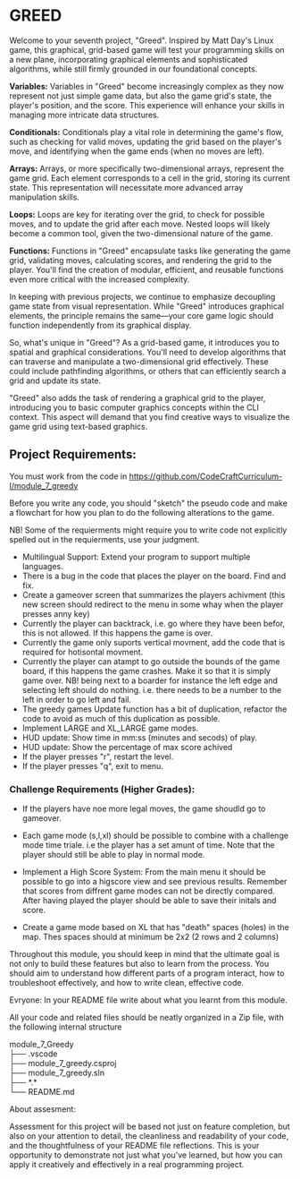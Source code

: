 # GREED

Welcome to your seventh project, "Greed". Inspired by Matt Day's Linux game, this graphical, grid-based game will test your programming skills on a new plane, incorporating graphical elements and sophisticated algorithms, while still firmly grounded in our foundational concepts.

**Variables:** Variables in "Greed" become increasingly complex as they now represent not just simple game data, but also the game grid's state, the player's position, and the score. This experience will enhance your skills in managing more intricate data structures.

**Conditionals:** Conditionals play a vital role in determining the game's flow, such as checking for valid moves, updating the grid based on the player's move, and identifying when the game ends (when no moves are left).

**Arrays:** Arrays, or more specifically two-dimensional arrays, represent the game grid. Each element corresponds to a cell in the grid, storing its current state. This representation will necessitate more advanced array manipulation skills.

**Loops:** Loops are key for iterating over the grid, to check for possible moves, and to update the grid after each move. Nested loops will likely become a common tool, given the two-dimensional nature of the game.

**Functions:** Functions in "Greed" encapsulate tasks like generating the game grid, validating moves, calculating scores, and rendering the grid to the player. You'll find the creation of modular, efficient, and reusable functions even more critical with the increased complexity.

In keeping with previous projects, we continue to emphasize decoupling game state from visual representation. While "Greed" introduces graphical elements, the principle remains the same—your core game logic should function independently from its graphical display.

So, what's unique in "Greed"? As a grid-based game, it introduces you to spatial and graphical considerations. You'll need to develop algorithms that can traverse and manipulate a two-dimensional grid effectively. These could include pathfinding algorithms, or others that can efficiently search a grid and update its state.

"Greed" also adds the task of rendering a graphical grid to the player, introducing you to basic computer graphics concepts within the CLI context. This aspect will demand that you find creative ways to visualize the game grid using text-based graphics.

## Project Requirements:

You must work from the code in https://github.com/CodeCraftCurriculum-I/module_7_greedy

Before you write any code, you should "sketch" the pseudo code and make a flowchart for how you plan to do the following alterations to the game.

NB! Some of the requierments might require you to write code not explicitly spelled out in the requierments, use your judgment.


- Multilingual Support: Extend your program to support multiple languages.
- There is a bug in the code that places the player on the board. Find and fix. 
- Create a gameover screen that summarizes the players achivment (this new screen should redirect to the menu in some whay when the player presses anny key)
- Currently the player can backtrack, i.e. go where they have been befor, this is not allowed. If this happens the game is over. 
- Currently the game only suports vertical movment, add the code that is required for hotisontal movment.
- Currently the player can atampt to go outside the bounds of the game board, if this happens the game crashes. Make it so that it is simply game over. NB! being next to a boarder for instance the left edge and selecting left should do nothing. i.e. there needs to be a number to the left in order to go left and fail. 
- The greedy games Update function has a bit of duplication, refactor the code to avoid as much of this duplication as possible.
- Implement LARGE and XL_LARGE game modes.
- HUD update: Show time in mm:ss (minutes and secods) of play.
- HUD update: Show the percentage of max score achived
- If the player presses "r", restart the level.
- If the player presses "q", exit to menu.

### Challenge Requirements (Higher Grades):

- If the players have noe more legal moves, the game shoudld go to gameover.

- Each game mode (s,l,xl) should be possible to combine with a challenge mode time triale. i.e the player has a set amunt of time. Note that the player should still be able to play in normal mode. 

- Implement a High Score System: From the main menu it should be possible to go into a higscore view and see previous results. Remember that scores from diffrent game modes can not be directly compared. After having played the player should be able to save their initals and score.

- Create a game mode based on XL that has "death" spaces (holes) in the map. Thes spaces should at minimum be 2x2 (2 rows and 2 columns)

Throughout this module, you should keep in mind that the ultimate goal is not only to build these features but also to learn from the process. You should aim to understand how different parts of a program interact, how to troubleshoot effectively, and how to write clean, effective code.

Evryone: In your README file write about what you learnt from this module.

All your code and related files should be neatly organized in a Zip file, with the following internal structure

module_7_Greedy  
├── .vscode  
├── module_7_greedy.csproj  
├── module_7_greedy.sln  
├── \*.\*  
└── README.md  

About assesment:

Assessment for this project will be based not just on feature completion, but also on your attention to detail, the cleanliness and readability of your code, and the thoughtfulness of your README file reflections. This is your opportunity to demonstrate not just what you've learned, but how you can apply it creatively and effectively in a real programming project.


